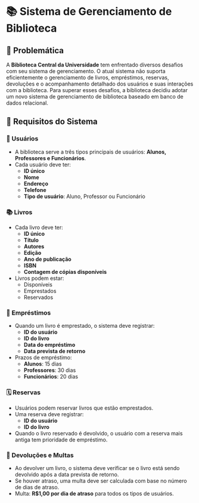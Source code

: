 # 📚 Sistema de Gerenciamento de Biblioteca

## 🚩 Problemática
A **Biblioteca Central da Universidade** tem enfrentado diversos desafios com seu sistema de gerenciamento. O atual sistema não suporta eficientemente o gerenciamento de livros, empréstimos, reservas, devoluções e o acompanhamento detalhado dos usuários e suas interações com a biblioteca. Para superar esses desafios, a biblioteca decidiu adotar um novo sistema de gerenciamento de biblioteca baseado em banco de dados relacional.

## 📝 Requisitos do Sistema

###  👥 Usuários
- A biblioteca serve a três tipos principais de usuários: **Alunos, Professores e Funcionários**.
- Cada usuário deve ter:
  - **ID único**
  - **Nome**
  - **Endereço**
  - **Telefone**
  - **Tipo de usuário**: Aluno, Professor ou Funcionário

###  📚 Livros
- Cada livro deve ter:
  - **ID único**
  - **Título**
  - **Autores**
  - **Edição**
  - **Ano de publicação**
  - **ISBN**
  - **Contagem de cópias disponíveis**
- Livros podem estar:
  - Disponíveis
  - Emprestados
  - Reservados

###  🔄 Empréstimos
- Quando um livro é emprestado, o sistema deve registrar:
  - **ID do usuário**
  - **ID do livro**
  - **Data do empréstimo**
  - **Data prevista de retorno**
- Prazos de empréstimo:
  - **Alunos**: 15 dias
  - **Professores**: 30 dias
  - **Funcionários**: 20 dias

###  🗓️ Reservas
- Usuários podem reservar livros que estão emprestados.
- Uma reserva deve registrar:
  - **ID do usuário**
  - **ID do livro**
- Quando o livro reservado é devolvido, o usuário com a reserva mais antiga tem prioridade de empréstimo.

###  📅 Devoluções e Multas
- Ao devolver um livro, o sistema deve verificar se o livro está sendo devolvido após a data prevista de retorno.
- Se houver atraso, uma multa deve ser calculada com base no número de dias de atraso.
- Multa: **R$1,00 por dia de atraso** para todos os tipos de usuários.
